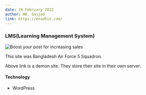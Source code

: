 ```yaml
---
date: 18 February 2022
author: MD. Sajjad
link: https://esadhin.com/
---
```


### LMS(Learning Management System) 

![Boost your post for increasing sales](/images/portfolio/9.jpg)

This site was Bangladesh Air Force 5 Squadron.
    
Above link is a demon site. They store their site in their own server.


#### Technology
- WordPress